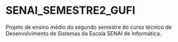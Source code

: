 # SENAI_SEMESTRE2_GUFI
Projeto de ensino médio do segundo semestre do curso técnico de Desenvolvimento de Sistemas da Escola SENAI de Informática.
